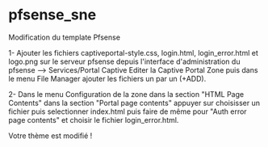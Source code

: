 # pfsense_sne
Modification du template Pfsense

1- Ajouter les fichiers captiveportal-style.css, login.html, login_error.html et logo.png sur le serveur pfsense depuis l'interface d'administration du pfsense --> Services/Portal Captive Editer la Captive Portal Zone puis dans le menu File Manager ajouter les fichiers un par un (+ADD).

2- Dans le menu Configuration de la zone dans la section "HTML Page Contents" dans la section "Portal page contents" appuyer sur choisisser un fichier puis selectionner index.html puis faire de même pour "Auth error page contents" et choisir le fichier login_error.html.

Votre thème est modifié !
